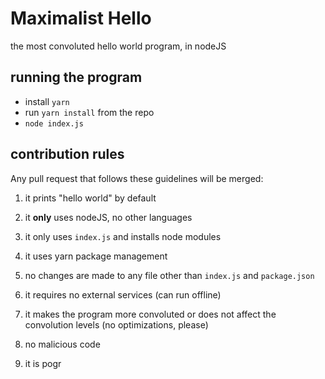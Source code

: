 # Maximalist Hello
the most convoluted hello world program, in nodeJS

## running the program
- install `yarn`
- run `yarn install` from the repo
- `node index.js`

## contribution rules
Any pull request that follows these guidelines will be merged:
1. it prints "hello world" by default

2. it **only** uses nodeJS, no other languages

3. it only uses `index.js` and installs node modules

4. it uses yarn package management

5. no changes are made to any file other than `index.js` and `package.json`

6. it requires no external services (can run offline)

7. it makes the program more convoluted or does not affect the convolution levels (no optimizations, please)

8. no malicious code

9. it is pogr

